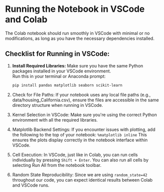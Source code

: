 # Running the Notebook in VSCode and Colab

The Colab notebook should run smoothly in VSCode with minimal or no modifications, as long as you have the necessary dependencies installed.

## Checklist for Running in VSCode:

1. **Install Required Libraries:**  Make sure you have the same Python packages installed in your VSCode environment.  
   Run this in your terminal or Anaconda prompt:
   ```bash
   pip install pandas matplotlib seaborn scikit-learn

2. Check for File Paths:
If your notebook uses any local file paths (e.g., data/housing_California.csv), ensure the files are accessible in the same directory structure when running in VSCode.

3. Kernel Selection in VSCode:
Make sure you're using the correct Python environment with all the required libraries.

4. Matplotlib Backend Settings:
If you encounter issues with plotting, add the following to the top of your notebook:
`%matplotlib inline`
This ensures the plots display correctly in the notebook interface within VSCode.

5. Cell Execution:
In VSCode, just like in Colab, you can run cells individually by pressing `Shift + Enter`. You can also run all cells by selecting Run All from the notebook toolbar.

6. Random State Reproducibility:
Since we are using `random_state=42` throughout our code, you can expect identical results between Colab and VSCode runs.

